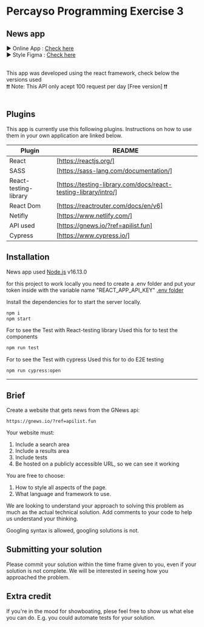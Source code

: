 # Percayso Programming Exercise 3

## News app

▶️ Online App : [Check here](https://news-percayso-test.netlify.app/)<br>
▶️ Style Figma : [Check here](https://www.figma.com/file/NQaHoISOcFI2EvePRxW1at/Percayso-News?node-id=17%3A2)<br><br>

This app was developed using the react framework, check below the versions used<br>
❗❗ Note: This API only acept 100 request per day [Free version] ❗❗<br><br>

## Plugins

This app is currently use this following plugins.
Instructions on how to use them in your own application are linked below.

| Plugin                | README                                                          |
| --------------------- | --------------------------------------------------------------- |
| React                 | [https://reactjs.org/]                                          |
| SASS                  | [https://sass-lang.com/documentation/]                          |
| React-testing-library | [https://testing-library.com/docs/react-testing-library/intro/] |
| React Dom             | [https://reactrouter.com/docs/en/v6]                            |
| Netifly               | [https://www.netlify.com/]                                      |
| API used              | [https://gnews.io/?ref=apilist.fun]                             |
| Cypress               | [https://www.cypress.io/]                                       |

## Installation

News app used [Node.js](https://nodejs.org/) v16.13.0

for this project to work locally you need to create a .env folder and put your token inside with the variable name "REACT_APP_API_KEY" [.env folder](https://github.com/motdotla/dotenv)

Install the dependencies for to start the server locally.

```sh
npm i
npm start
```

For to see the Test with React-testing library
Used this for to test the components

```sh
npm run test
```

For to see the Test with cypress
Used this for to do E2E testing

```sh
npm run cypress:open
```

---

## Brief

Create a website that gets news from the GNews api:

    https://gnews.io/?ref=apilist.fun

Your website must:

1. Include a search area
2. Include a results area
3. Include tests
4. Be hosted on a publicly accessible URL, so we can see it working

You are free to choose:

1. How to style all aspects of the page.
2. What language and framework to use.

We are looking to understand your approach to solving this problem as much as the actual technical solution. Add comments to your code to help us understand your thinking.

Googling syntax is allowed, googling solutions is not.

## Submitting your solution

Please commit your solution within the time frame given to you, even if your solution is not complete. We will be interested in seeing how you approached the problem.

## Extra credit

If you're in the mood for showboating, plese feel free to show us what else you can do. E.g. you could automate tests for your solution.
